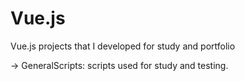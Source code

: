 # Vue.js
Vue.js projects that I developed for study and portfolio

-> GeneralScripts: scripts used for study and testing.
